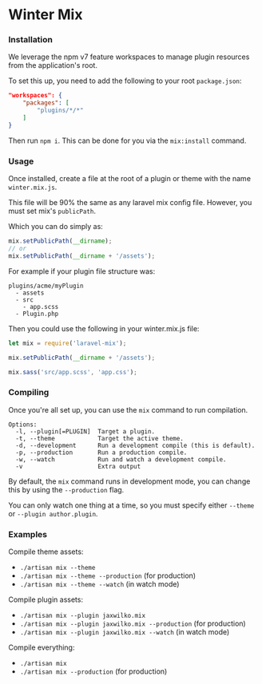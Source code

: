 # Winter Mix

### Installation

We leverage the npm v7 feature workspaces to manage plugin resources from the application's root.

To set this up, you need to add the following to your root `package.json`:

```json
"workspaces": {
    "packages": [
        "plugins/*/*"
    ]
}
```

Then run `npm i`. This can be done for you via the `mix:install` command.

### Usage

Once installed, create a file at the root of a plugin or theme with the name `winter.mix.js`.

This file will be 90% the same as any laravel mix config file. However, you must set mix's `publicPath`.

Which you can do simply as:

```javascript
mix.setPublicPath(__dirname);
// or
mix.setPublicPath(__dirname + '/assets');
```

For example if your plugin file structure was:

```
plugins/acme/myPlugin
  - assets
  - src
    - app.scss
  - Plugin.php
```

Then you could use the following in your winter.mix.js file:

```javascript
let mix = require('laravel-mix');

mix.setPublicPath(__dirname + '/assets');

mix.sass('src/app.scss', 'app.css');
```

### Compiling

Once you're all set up, you can use the `mix` command to run compilation.

```
Options:
  -l, --plugin[=PLUGIN]  Target a plugin.
  -t, --theme            Target the active theme.
  -d, --development      Run a development compile (this is default).
  -p, --production       Run a production compile.
  -w, --watch            Run and watch a development compile.
  -v                     Extra output
```

By default, the `mix` command runs in development mode, you can change this by using the `--production` flag.

You can only watch one thing at a time, so you must specify either `--theme` or `--plugin author.plugin`.

### Examples

Compile theme assets:
- `./artisan mix --theme`
- `./artisan mix --theme --production` (for production)
- `./artisan mix --theme --watch` (in watch mode)

Compile plugin assets:
- `./artisan mix --plugin jaxwilko.mix`
- `./artisan mix --plugin jaxwilko.mix --production` (for production)
- `./artisan mix --plugin jaxwilko.mix --watch` (in watch mode)

Compile everything:
- `./artisan mix`
- `./artisan mix --production` (for production)
